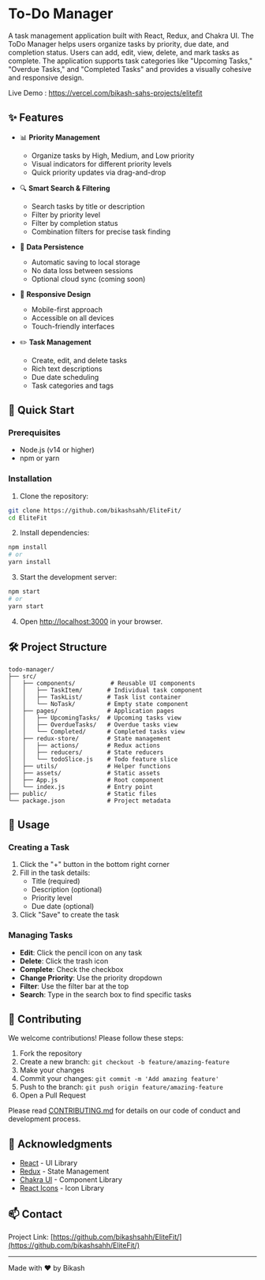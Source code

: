 # To-Do Manager

A task management application built with React, Redux, and Chakra UI. The ToDo Manager helps users organize tasks by priority, due date, and completion status. Users can add, edit, view, delete, and mark tasks as complete. The application supports task categories like "Upcoming Tasks," "Overdue Tasks," and "Completed Tasks" and provides a visually cohesive and responsive design.

Live Demo :
    https://vercel.com/bikash-sahs-projects/elitefit

## ✨ Features

- 📊 **Priority Management**
  - Organize tasks by High, Medium, and Low priority
  - Visual indicators for different priority levels
  - Quick priority updates via drag-and-drop

- 🔍 **Smart Search & Filtering**
  - Search tasks by title or description
  - Filter by priority level
  - Filter by completion status
  - Combination filters for precise task finding

- 💾 **Data Persistence**
  - Automatic saving to local storage
  - No data loss between sessions
  - Optional cloud sync (coming soon)

- 📱 **Responsive Design**
  - Mobile-first approach
  - Accessible on all devices
  - Touch-friendly interfaces

- ✏️ **Task Management**
  - Create, edit, and delete tasks
  - Rich text descriptions
  - Due date scheduling
  - Task categories and tags

## 🚀 Quick Start

### Prerequisites

- Node.js (v14 or higher)
- npm or yarn

### Installation

1. Clone the repository:
```bash
git clone https://github.com/bikashsahh/EliteFit/
cd EliteFit
```

2. Install dependencies:
```bash
npm install
# or
yarn install
```

3. Start the development server:
```bash
npm start
# or
yarn start
```

4. Open [http://localhost:3000](http://localhost:3000) in your browser.

## 🛠️ Project Structure

```
todo-manager/
├── src/
│   ├── components/          # Reusable UI components
│   │   ├── TaskItem/       # Individual task component
│   │   ├── TaskList/       # Task list container
│   │   └── NoTask/         # Empty state component
│   ├── pages/              # Application pages
│   │   ├── UpcomingTasks/  # Upcoming tasks view
│   │   ├── OverdueTasks/   # Overdue tasks view
│   │   └── Completed/      # Completed tasks view
│   ├── redux-store/        # State management
│   │   ├── actions/        # Redux actions
│   │   ├── reducers/       # State reducers
│   │   └── todoSlice.js    # Todo feature slice
│   ├── utils/              # Helper functions
│   ├── assets/             # Static assets
│   ├── App.js              # Root component
│   └── index.js            # Entry point
├── public/                 # Static files
└── package.json            # Project metadata
```

## 📖 Usage

### Creating a Task

1. Click the "+" button in the bottom right corner
2. Fill in the task details:
   - Title (required)
   - Description (optional)
   - Priority level
   - Due date (optional)
3. Click "Save" to create the task

### Managing Tasks

- **Edit**: Click the pencil icon on any task
- **Delete**: Click the trash icon
- **Complete**: Check the checkbox
- **Change Priority**: Use the priority dropdown
- **Filter**: Use the filter bar at the top
- **Search**: Type in the search box to find specific tasks


## 🤝 Contributing

We welcome contributions! Please follow these steps:

1. Fork the repository
2. Create a new branch: `git checkout -b feature/amazing-feature`
3. Make your changes
4. Commit your changes: `git commit -m 'Add amazing feature'`
5. Push to the branch: `git push origin feature/amazing-feature`
6. Open a Pull Request

Please read [CONTRIBUTING.md](CONTRIBUTING.md) for details on our code of conduct and development process.


## 🙏 Acknowledgments

- [React](https://reactjs.org/) - UI Library
- [Redux](https://redux.js.org/) - State Management
- [Chakra UI](https://chakra-ui.com/) - Component Library
- [React Icons](https://react-icons.github.io/react-icons/) - Icon Library

## 📫 Contact

Project Link: [https://github.com/bikashsahh/EliteFit/](https://github.com/bikashsahh/EliteFit/)

---
Made with ❤️ by Bikash